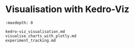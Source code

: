 # Visualisation with Kedro-Viz

```{toctree}
:maxdepth: 0

kedro-viz_visualisation.md
visualise_charts_with_plotly.md
experiment_tracking.md
```